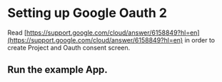# Setting up Google Oauth 2

Read [https://support.google.com/cloud/answer/6158849?hl=en](https://support.google.com/cloud/answer/6158849?hl=en) in order to create Project and Oauth consent screen.



## Run the example App.

    